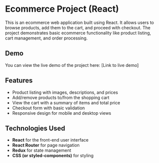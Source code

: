 # Ecommerce Project (React)

This is an ecommerce web application built using React. It allows users to browse products, add them to the cart, and proceed with checkout. The project demonstrates basic ecommerce functionality like product listing, cart management, and order processing.

## Demo
You can view the live demo of the project here: [Link to live demo]

## Features
- Product listing with images, descriptions, and prices
- Add/remove products to/from the shopping cart
- View the cart with a summary of items and total price
- Checkout form with basic validation
- Responsive design for mobile and desktop views

## Technologies Used
- **React** for the front-end user interface
- **React Router** for page navigation
- **Redux** for state management
- **CSS (or styled-components)** for styling
